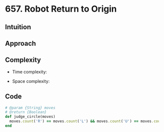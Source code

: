 # 657. Robot Return to Origin

## Intuition

## Approach
<!-- Describe your approach to solving the problem. -->

## Complexity

- Time complexity:
<!-- Add your time complexity here, e.g. $$O(n)$$ -->

- Space complexity:
<!-- Add your space complexity here, e.g. $$O(n)$$ -->

## Code

```ruby
# @param {String} moves
# @return {Boolean}
def judge_circle(moves)
  moves.count('R') == moves.count('L') && moves.count('U') == moves.count('D')
end
```
